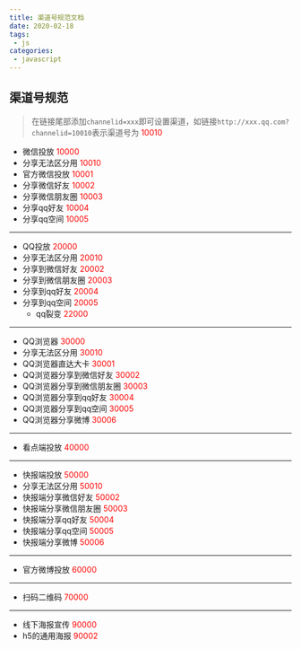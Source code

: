 ```yaml
---
title: 渠道号规范文档
date: 2020-02-18
tags:
 - js
categories:
 - javascript
---
```


## 渠道号规范
> 在链接尾部添加`channelid=xxx`即可设置渠道，如链接`http://xxx.qq.com?channelid=10010`表示渠道号为 <font color='red'> 10010 </font>  

- 微信投放 <font color='red'> 10000 </font>
- 分享无法区分用 <font color='red'> 10010 </font>
- 官方微信投放 <font color='red'> 10001 </font>
- 分享微信好友 <font color='red'> 10002 </font>
- 分享微信朋友圈 <font color='red'> 10003 </font>
- 分享qq好友 <font color='red'> 10004 </font>
- 分享qq空间 <font color='red'> 10005 </font>
----------------
- QQ投放 <font color='red'> 20000 </font>
- 分享无法区分用 <font color='red'> 20010 </font>
- 分享到微信好友 <font color='red'> 20002 </font>
- 分享到微信朋友圈 <font color='red'> 20003 </font>
- 分享到qq好友 <font color='red'> 20004 </font>
- 分享到qq空间 <font color='red'> 20005 </font>
  - qq裂变 <font color='red'> 22000 </font>
----------------
- QQ浏览器 <font color='red'> 30000 </font> 
- 分享无法区分用 <font color='red'> 30010 </font>
- QQ浏览器直达大卡 <font color='red'> 30001 </font>  
- QQ浏览器分享到微信好友 <font color='red'> 30002 </font>
- QQ浏览器分享到微信朋友圈 <font color='red'> 30003 </font> 
- QQ浏览器分享到qq好友 <font color='red'> 30004 </font> 
- QQ浏览器分享到qq空间 <font color='red'> 30005 </font> 
- QQ浏览器分享微博 <font color='red'> 30006 </font> 
----------------
- 看点端投放 <font color='red'> 40000 </font> 
----------------
- 快报端投放 <font color='red'> 50000 </font> 
- 分享无法区分用 <font color='red'> 50010 </font>
- 快报端分享微信好友 <font color='red'> 50002 </font>
- 快报端分享微信朋友圈 <font color='red'> 50003 </font>
- 快报端分享qq好友 <font color='red'> 50004 </font>
- 快报端分享qq空间 <font color='red'> 50005 </font>
- 快报端分享微博 <font color='red'> 50006 </font>
----------------
- 官方微博投放 <font color='red'> 60000 </font>
----------------
- 扫码二维码 <font color='red'> 70000 </font>
----------------

- 线下海报宣传 <font color='red'> 90000 </font>
- h5的通用海报 <font color='red'> 90002 </font>